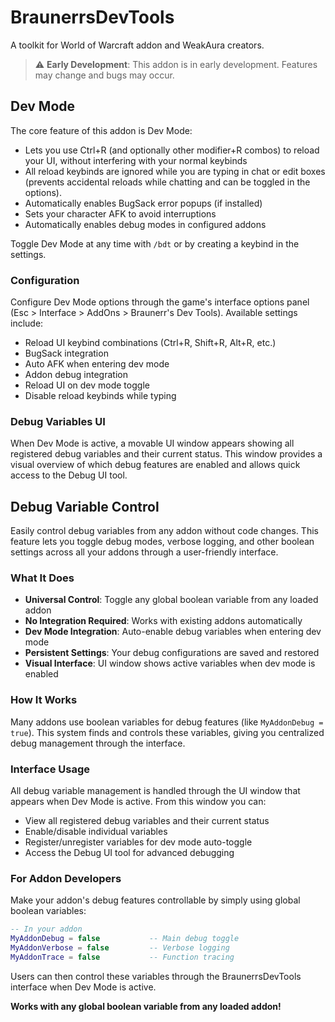 # BraunerrsDevTools

A toolkit for World of Warcraft addon and WeakAura creators.

> ⚠️ **Early Development**: This addon is in early development. Features may change and bugs may occur.

## Dev Mode

The core feature of this addon is Dev Mode:
- Lets you use Ctrl+R (and optionally other modifier+R combos) to reload your UI, without interfering with your normal keybinds
- All reload keybinds are ignored while you are typing in chat or edit boxes (prevents accidental reloads while chatting and can be toggled in the options).
- Automatically enables BugSack error popups (if installed)
- Sets your character AFK to avoid interruptions
- Automatically enables debug modes in configured addons

Toggle Dev Mode at any time with `/bdt` or by creating a keybind in the settings.

### Configuration
Configure Dev Mode options through the game's interface options panel (Esc > Interface > AddOns > Braunerr's Dev Tools). Available settings include:
- Reload UI keybind combinations (Ctrl+R, Shift+R, Alt+R, etc.)
- BugSack integration
- Auto AFK when entering dev mode
- Addon debug integration
- Reload UI on dev mode toggle
- Disable reload keybinds while typing

### Debug Variables UI
When Dev Mode is active, a movable UI window appears showing all registered debug variables and their current status. This window provides a visual overview of which debug features are enabled and allows quick access to the Debug UI tool.

## Debug Variable Control

Easily control debug variables from any addon without code changes. This feature lets you toggle debug modes, verbose logging, and other boolean settings across all your addons through a user-friendly interface.

### What It Does
- **Universal Control**: Toggle any global boolean variable from any loaded addon
- **No Integration Required**: Works with existing addons automatically
- **Dev Mode Integration**: Auto-enable debug variables when entering dev mode
- **Persistent Settings**: Your debug configurations are saved and restored
- **Visual Interface**: UI window shows active variables when dev mode is enabled

### How It Works
Many addons use boolean variables for debug features (like `MyAddonDebug = true`). This system finds and controls these variables, giving you centralized debug management through the interface.

### Interface Usage
All debug variable management is handled through the UI window that appears when Dev Mode is active. From this window you can:
- View all registered debug variables and their current status
- Enable/disable individual variables
- Register/unregister variables for dev mode auto-toggle
- Access the Debug UI tool for advanced debugging

### For Addon Developers
Make your addon's debug features controllable by simply using global boolean variables:

```lua
-- In your addon
MyAddonDebug = false           -- Main debug toggle
MyAddonVerbose = false         -- Verbose logging
MyAddonTrace = false           -- Function tracing
```

Users can then control these variables through the BraunerrsDevTools interface when Dev Mode is active.

**Works with any global boolean variable from any loaded addon!**